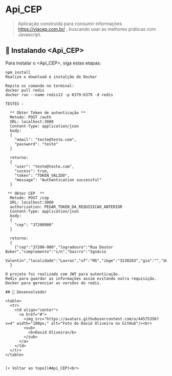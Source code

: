 # Api_CEP

> Aplicação construida para consumir informações https://viacep.com.br/ , 
> buscando usar as melhores práticas com Javascript. 

## 🚀 Instalando <Api_CEP>

Para instalar o <Api_CEP>, siga estas etapas:

```
npm install
Realize o download e instalção do Docker

Repita os comando no terminal:
docker pull redis
docker run --name redis13 -p 6379:6379 -d redis 

```

```
TESTES : 
```

```
  ** Obter Token de autenticação **
  Metodo: POST /auth
  URL: localhost:3000
  Content-Type: application/json
  body:
  {
    "email": "teste@teste.com",
    "password": "teste"
  }

  retorno: 
  {
    "user": "teste@teste.com",
    "sucess": true,
    "token": "TOKEN_VALIDO",
    "message": "Authentication successful"
  }
```
```
 ** Obter CEP  **
  Metodo: POST /cep
  URL: localhost:3000
  authorization: PEGAR_TOKEN_DA_REQUISICAO_ANTERIOR
  Content-Type: application/json
  body:
  {
    "cep": "37200900"
  }

  retorno: 
  {
    {"cep":"37200-900","logradouro":"Rua Doutor Baker","complemento":"s/n","bairro":"Ignácio
    Valentin","localidade":"Lavras","uf":"MG","ibge":"3138203","gia":"","ddd":"35","siafi":"4763"}
  }
```
```
O projeto foi realizado com JWT para autenticação.
Redis para guardar as informações assim evitando outra requisição.
Docker para gerenciar as versões do redis.

## 🤝 Desenvolvedor

<table>
  <tr>
    <td align="center">
      <a href="#">
        <img src="https://avatars.githubusercontent.com/u/44575356?v=4" width="100px;" alt="Foto do David Oliveira no GitHub"/><br>
        <sub>
          <b>David Oliveira</b>
        </sub>
      </a>
    </td>
  </tr>
</table>


[⬆ Voltar ao topo](#Api_CEP)<br>